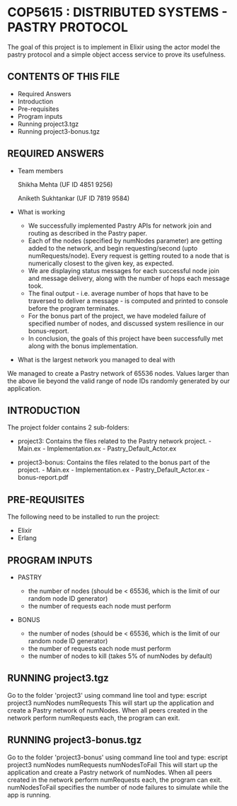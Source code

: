 # COP5615 : DISTRIBUTED SYSTEMS - PASTRY PROTOCOL
The goal of this project is to implement in Elixir using the actor model the pastry protocol and a simple object access service to prove its usefulness.


CONTENTS OF THIS FILE 
---------------------
   
 * Required Answers  
 * Introduction
 * Pre-requisites
 * Program inputs
 * Running project3.tgz
 * Running project3-bonus.tgz


REQUIRED ANSWERS
----------------
* Team members

  Shikha Mehta (UF ID 4851 9256)
  
  Aniketh Sukhtankar (UF ID 7819 9584)

* What is working

  - We successfully implemented Pastry APIs for network join and routing as described in the Pastry paper.
  - Each of the nodes (specified by numNodes parameter) are getting added to the network, and begin requesting/second (upto numRequests/node). Every request is getting routed to a node that is numerically closest to the given key, as expected.
  - We are displaying status messages for each successful node join and message delivery, along with the number of hops each message took.
  - The final output - i.e. average number of hops that have to be traversed to deliver a message - is computed and printed to console before the program terminates.
  - For the bonus part of the project, we have modeled failure of specified number of nodes, and discussed system resilience in our bonus-report.
  - In conclusion, the goals of this project have been successfully met along with the bonus implementation.

* What is the largest network you managed to deal with

We managed to create a Pastry network of 65536 nodes.
Values larger than the above lie beyond the valid range of node IDs randomly generated by our application.

INTRODUCTION
------------
The project folder contains 2 sub-folders:

* project3: Contains the files related to the Pastry network project.
          - Main.ex
          - Implementation.ex
	  - Pastry_Default_Actor.ex

* project3-bonus: Contains the files related to the bonus part of the project.
	        - Main.ex
        	- Implementation.ex
	 	- Pastry_Default_Actor.ex
         	- bonus-report.pdf

PRE-REQUISITES
------------
The following need to be installed to run the project:
* Elixir
* Erlang

PROGRAM INPUTS
------------
* PASTRY
  - the number of nodes (should be < 65536, which is the limit of our random node ID generator)
  - the number of requests each node must perform

* BONUS
  - the number of nodes (should be < 65536, which is the limit of our random node ID generator)
  - the number of requests each node must perform
  - the number of nodes to kill (takes 5% of numNodes by default)

RUNNING project3.tgz
------------------------------
 Go to the folder 'project3' using command line tool and type: escript project3 numNodes numRequests
 This will start up the application and create a Pastry network of numNodes. When all peers created in the network perform numRequests each, the program can exit.

RUNNING project3-bonus.tgz
------------------------------
 Go to the folder 'project3-bonus' using command line tool and type: escript project3 numNodes numRequests numNodesToFail
 This will start up the application and create a Pastry network of numNodes. When all peers created in the network perform numRequests each, the program can exit. numNodesToFail specifies the number of node failures to simulate while the app is running.
